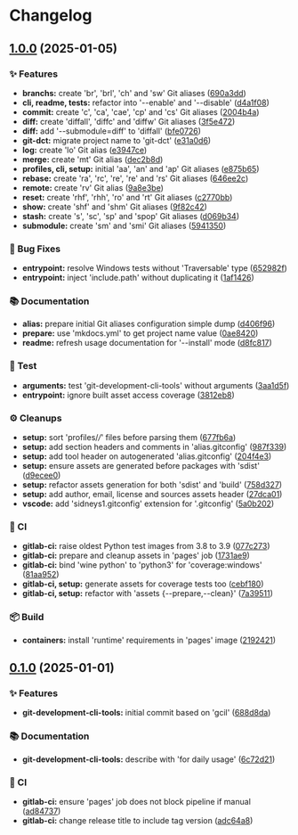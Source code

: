 # Changelog

<a name="1.0.0"></a>
## [1.0.0](https://gitlab.com/RadianDevCore/tools/git-dct/compare/0.1.0...1.0.0) (2025-01-05)

### ✨ Features

- **branchs:** create 'br', 'brl', 'ch' and 'sw' Git aliases ([690a3dd](https://gitlab.com/RadianDevCore/tools/git-dct/commit/690a3ddd013f11b454a612de2cb4bdd69c01ace1))
- **cli, readme, tests:** refactor into '--enable' and '--disable' ([d4a1f08](https://gitlab.com/RadianDevCore/tools/git-dct/commit/d4a1f08ff96b07d860108d8f3fe32bcdfd0e8dc6))
- **commit:** create 'c', 'ca', 'cae', 'cp' and 'cs' Git aliases ([2004b4a](https://gitlab.com/RadianDevCore/tools/git-dct/commit/2004b4a11fb6e3006592cc8dbc045e0d9e4f8446))
- **diff:** create 'diffall', 'diffc' and 'diffw' Git aliases ([3f5e472](https://gitlab.com/RadianDevCore/tools/git-dct/commit/3f5e47259876e8086878090f64ba55bc1e2e0c3a))
- **diff:** add '--submodule=diff' to 'diffall' ([bfe0726](https://gitlab.com/RadianDevCore/tools/git-dct/commit/bfe07265484ffbe98fa790640e162786642fd6f1))
- **git-dct:** migrate project name to 'git-dct' ([e31a0d6](https://gitlab.com/RadianDevCore/tools/git-dct/commit/e31a0d67c0bdb02bbf1c4251bdb4148a6245cb3f))
- **log:** create 'lo' Git alias ([e3947ce](https://gitlab.com/RadianDevCore/tools/git-dct/commit/e3947ce71cde8e7643b301ed3082f61cf05d422e))
- **merge:** create 'mt' Git alias ([dec2b8d](https://gitlab.com/RadianDevCore/tools/git-dct/commit/dec2b8ddfc64098539730fecedf725b3862e7dab))
- **profiles, cli, setup:** initial 'aa', 'an' and 'ap' Git aliases ([e875b65](https://gitlab.com/RadianDevCore/tools/git-dct/commit/e875b65134ce5d4f2c54f7e981b3429a2a2094eb))
- **rebase:** create 'ra', 'rc', 're', 're' and 'rs' Git aliases ([646ee2c](https://gitlab.com/RadianDevCore/tools/git-dct/commit/646ee2c551911c6c33d520a87903efac4b21dc9c))
- **remote:** create 'rv' Git alias ([9a8e3be](https://gitlab.com/RadianDevCore/tools/git-dct/commit/9a8e3be7d48baa93dce744ffa7dc3c462362092e))
- **reset:** create 'rhf', 'rhh', 'ro' and 'rt' Git aliases ([c2770bb](https://gitlab.com/RadianDevCore/tools/git-dct/commit/c2770bb5f9e50c3b3efb633fd3da46032f185064))
- **show:** create 'shf' and 'shm' Git aliases ([9f82c42](https://gitlab.com/RadianDevCore/tools/git-dct/commit/9f82c42df22c22e55ff343af0bace038223d8adb))
- **stash:** create 's', 'sc', 'sp' and 'spop' Git aliases ([d069b34](https://gitlab.com/RadianDevCore/tools/git-dct/commit/d069b341ca0ede0d206b89bde4718f9b0b3ca315))
- **submodule:** create 'sm' and 'smi' Git aliases ([5941350](https://gitlab.com/RadianDevCore/tools/git-dct/commit/5941350554a21cbe45d8ecd40ddb9d70f06bf3cb))

### 🐛 Bug Fixes

- **entrypoint:** resolve Windows tests without 'Traversable' type ([652982f](https://gitlab.com/RadianDevCore/tools/git-dct/commit/652982fdae63859164e4e88971d3a1d0f059e4ca))
- **entrypoint:** inject 'include.path' without duplicating it ([1af1426](https://gitlab.com/RadianDevCore/tools/git-dct/commit/1af1426897961977ef97223f193b9058785e571e))

### 📚 Documentation

- **alias:** prepare initial Git aliases configuration simple dump ([d406f96](https://gitlab.com/RadianDevCore/tools/git-dct/commit/d406f962bcfd43e6efae7c7e61e159de7fc12c97))
- **prepare:** use 'mkdocs.yml' to get project name value ([0ae8420](https://gitlab.com/RadianDevCore/tools/git-dct/commit/0ae8420decdf829517dd0d0f2079b625508b480b))
- **readme:** refresh usage documentation for '--install' mode ([d8fc817](https://gitlab.com/RadianDevCore/tools/git-dct/commit/d8fc8175e93c7f49ec5531e7ed58fd3ad388a09f))

### 🧪 Test

- **arguments:** test 'git-development-cli-tools' without arguments ([3aa1d5f](https://gitlab.com/RadianDevCore/tools/git-dct/commit/3aa1d5f69640361862903004cc8a4bf3f4424a54))
- **entrypoint:** ignore built asset access coverage ([3812eb8](https://gitlab.com/RadianDevCore/tools/git-dct/commit/3812eb8a865d3c0611f38d943c1142438f9b3654))

### ⚙️ Cleanups

- **setup:** sort 'profiles/*/*' files before parsing them ([677fb6a](https://gitlab.com/RadianDevCore/tools/git-dct/commit/677fb6a75934eda9f99ae374c301505b40f31662))
- **setup:** add section headers and comments in 'alias.gitconfig' ([987f339](https://gitlab.com/RadianDevCore/tools/git-dct/commit/987f3390bb26c73e9e6c94a77372bee46ca6c117))
- **setup:** add tool header on autogenerated 'alias.gitconfig' ([204f4e3](https://gitlab.com/RadianDevCore/tools/git-dct/commit/204f4e3ea2c6c73e63347ef171b199fbfeb34ec2))
- **setup:** ensure assets are generated before packages with 'sdist' ([d9ecee0](https://gitlab.com/RadianDevCore/tools/git-dct/commit/d9ecee00070f147df2d6e1252565eb0ceefad17d))
- **setup:** refactor assets generation for both 'sdist' and 'build' ([758d327](https://gitlab.com/RadianDevCore/tools/git-dct/commit/758d32702efa8d627d9cd20de0fee6694b4ef23d))
- **setup:** add author, email, license and sources assets header ([27dca01](https://gitlab.com/RadianDevCore/tools/git-dct/commit/27dca01067cb70a74ec546f68776cbb5624642c9))
- **vscode:** add 'sidneys1.gitconfig' extension for '.gitconfig' ([5a0b202](https://gitlab.com/RadianDevCore/tools/git-dct/commit/5a0b202062f3353d17ac9349115e778ae728a136))

### 🚀 CI

- **gitlab-ci:** raise oldest Python test images from 3.8 to 3.9 ([077c273](https://gitlab.com/RadianDevCore/tools/git-dct/commit/077c2738664fd3e35e500976dd6db055e14893cd))
- **gitlab-ci:** prepare and cleanup assets in 'pages' job ([1731ae9](https://gitlab.com/RadianDevCore/tools/git-dct/commit/1731ae958ef9e353d6be94c27028ef85ba4d0c8e))
- **gitlab-ci:** bind 'wine python' to 'python3' for 'coverage:windows' ([81aa952](https://gitlab.com/RadianDevCore/tools/git-dct/commit/81aa9528685a43cbb42307376ce8e62174e2c27d))
- **gitlab-ci, setup:** generate assets for coverage tests too ([cebf180](https://gitlab.com/RadianDevCore/tools/git-dct/commit/cebf180a1626ca512c386101d939d7c4e1425c96))
- **gitlab-ci, setup:** refactor with 'assets {--prepare,--clean}' ([7a39511](https://gitlab.com/RadianDevCore/tools/git-dct/commit/7a3951182b308ce84ecccfb04921a9058c00af00))

### 📦 Build

- **containers:** install 'runtime' requirements in 'pages' image ([2192421](https://gitlab.com/RadianDevCore/tools/git-dct/commit/2192421177fb3e1a645fa0f01ec02482e7147733))


<a name="0.1.0"></a>
## [0.1.0](https://gitlab.com/RadianDevCore/tools/git-dct/commits/0.1.0) (2025-01-01)

### ✨ Features

- **git-development-cli-tools:** initial commit based on 'gcil' ([688d8da](https://gitlab.com/RadianDevCore/tools/git-dct/commit/688d8daded71c03292375a1600c44df4c35f139a))

### 📚 Documentation

- **git-development-cli-tools:** describe with 'for daily usage' ([6c72d21](https://gitlab.com/RadianDevCore/tools/git-dct/commit/6c72d21e6ed2cda9d71c22cc58511dd72f5691bb))

### 🚀 CI

- **gitlab-ci:** ensure 'pages' job does not block pipeline if manual ([ad84737](https://gitlab.com/RadianDevCore/tools/git-dct/commit/ad847374c582fee3d84a13609a4ae9f04e3a2845))
- **gitlab-ci:** change release title to include tag version ([adc64a8](https://gitlab.com/RadianDevCore/tools/git-dct/commit/adc64a87f412f579cc510c751e4fbf6b53e124f6))


